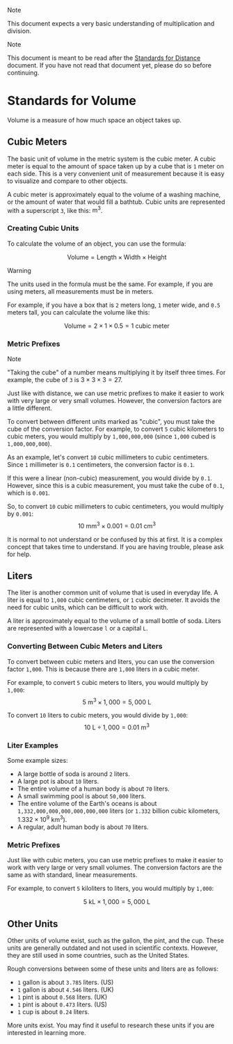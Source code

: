 > [!NOTE]
> This document expects a very basic understanding of multiplication and division.

> [!NOTE]
> This document is meant to be read after the [Standards for Distance](./Distance.md) document. If you have not read that document yet, please do so before continuing.

# Standards for Volume

Volume is a measure of how much space an object takes up.

## Cubic Meters

The basic unit of volume in the metric system is the cubic meter. A cubic meter is equal to the amount of space taken up by a cube that is `1` meter on each side. This is a very convenient unit of measurement because it is easy to visualize and compare to other objects.

A cubic meter is approximately equal to the volume of a washing machine, or the amount of water that would fill a bathtub. Cubic units are represented with a superscript `3`, like this: $\text{m}^3$.

### Creating Cubic Units

To calculate the volume of an object, you can use the formula:

$$
\text{Volume} = \text{Length} \times \text{Width} \times \text{Height}
$$

> [!WARNING]
> The units used in the formula must be the same. For example, if you are using meters, all measurements must be in meters.

For example, if you have a box that is `2` meters long, `1` meter wide, and `0.5` meters tall, you can calculate the volume like this:

$$
\text{Volume} = 2 \times 1 \times 0.5 = 1 \text{ cubic meter}
$$

### Metric Prefixes

> [!NOTE]
> "Taking the cube" of a number means multiplying it by itself three times. For example, the cube of `3` is $3 \times 3 \times 3 = 27$.

Just like with distance, we can use metric prefixes to make it easier to work with very large or very small volumes. However, the conversion factors are a little different.

To convert between different units marked as "cubic", you must take the cube of the conversion factor. For example, to convert `5` cubic kilometers to cubic meters, you would multiply by `1,000,000,000` (since `1,000` cubed is `1,000,000,000`).

As an example, let's convert `10` cubic millimeters to cubic centimeters. Since `1` millimeter is `0.1` centimeters, the conversion factor is `0.1`.

If this were a linear (non-cubic) measurement, you would divide by `0.1`. However, since this is a cubic measurement, you must take the cube of `0.1`, which is `0.001`.

So, to convert `10` cubic millimeters to cubic centimeters, you would multiply by `0.001`:
$$
10 \text{ mm}^3 \times 0.001 = 0.01 \text{ cm}^3
$$

It is normal to not understand or be confused by this at first. It is a complex concept that takes time to understand. If you are having trouble, please ask for help.

## Liters

The liter is another common unit of volume that is used in everyday life. A liter is equal to `1,000` cubic centimeters, or `1` cubic decimeter. It avoids the need for cubic units, which can be difficult to work with.

A liter is approximately equal to the volume of a small bottle of soda. Liters are represented with a lowercase `l` or a capital `L`.

### Converting Between Cubic Meters and Liters

To convert between cubic meters and liters, you can use the conversion factor `1,000`. This is because there are `1,000` liters in a cubic meter.

For example, to convert `5` cubic meters to liters, you would multiply by `1,000`:
$$
5 \text{ m}^3 \times 1,000 = 5,000 \text{ L}
$$

To convert `10` liters to cubic meters, you would divide by `1,000`:
$$
10 \text{ L} \div 1,000 = 0.01 \text{ m}^3
$$

### Liter Examples

Some example sizes:
- A large bottle of soda is around `2` liters.
- A large pot is about `10` liters.
- The entire volume of a human body is about `70` liters.
- A small swimming pool is about `50,000` liters.
- The entire volume of the Earth's oceans is about `1,332,000,000,000,000,000,000` liters (or `1.332` billion cubic kilometers, $1.332 \times 10^{9}$ km$^3$).
- A regular, adult human body is about `70` liters.

### Metric Prefixes

Just like with cubic meters, you can use metric prefixes to make it easier to work with very large or very small volumes. The conversion factors are the same as with standard, linear measurements.

For example, to convert `5` kiloliters to liters, you would multiply by `1,000`:

$$
5 \text{ kL} \times 1,000 = 5,000 \text{ L}
$$

## Other Units

Other units of volume exist, such as the gallon, the pint, and the cup. These units are generally outdated and not used in scientific contexts. However, they are still used in some countries, such as the United States.

Rough conversions between some of these units and liters are as follows:
- `1` gallon is about `3.785` liters. (US)
- `1` gallon is about `4.546` liters. (UK)
- `1` pint is about `0.568` liters. (UK)
- `1` pint is about `0.473` liters. (US)
- `1` cup is about `0.24` liters.

More units exist. You may find it useful to research these units if you are interested in learning more.